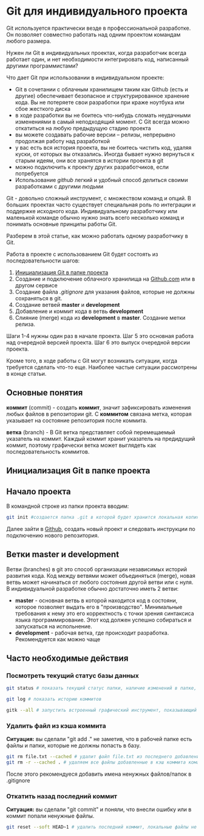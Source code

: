# Git для индивидуального проекта

Git используется практически везде в профессиональной разработке. Он позволяет совместно работать над одним проектом командам любого размера.

Нужен ли Git в индивидуальных проектах, когда разработчик всегда работает один, и нет необходимости интегрировать код, написанный другими программистами?

Что дает Git при использовании в индивидуальном проекте:

* Git в сочетании с облачным хранилищем таким как Github (есть и другие) обеспечивает безопасное и структурированное хранение кода. Вы не потеряете свои разработки при краже ноутбука или сбое жесткого диска
* в ходе разработки вы не боитесь что-нибудь сломать неудачными изменениями в самый неподходящий момент. С Git всегда можно откатиться на любую предыдущую стадию проекта
* вы можете создавать рабочие версии – релизы, непрерывно продолжая работу над разработкой
* у вас есть вся история проекта, вы не боитесь чистить код, удаляя куски, от которых вы отказались. Иногда бывает нужно вернуться к старым идеям, они все хранятся в истории проекта в git
* можно подключить к проекту других разработчиков, если потребуется
* Использование *github* легкий и удобный способ делиться своими разработками с другими людьми

Git - довольно сложный инструмент, с множеством команд и опций. В больших проектах часто существует специальная роль по интеграции и поддержке исходного кода. Индивидуальному разработчику или маленькой команде обычно нужно знать всего несколько команд и понимать основные принципы работы Git.

Разберем в этой статье, как можно работать одному разработчику в Git.

Работа в проекте с использованием Git будет состоять из последовательности шагов:

1. [Инициализация Git в папке проекта](#инициализация-git-в-папке-проекта)
2. Создание и подключение облачного хранилища на [Github.com](Github.com) или в другом сервисе
3. Создание файла *.gitignore* для указания файлов, которые не должны сохраняться в git.
4. Создание ветвей **master** и **development**
5. Добавление и коммит кода в ветвь **development**
6. Слияние (merge) кода из **development** в **master**. Создание метки релиза.

Шаги 1-4 нужны один раз в начале проекта. Шаг 5 это основная работа над очередной версией проекта. Шаг 6 это выпуск очередной версии проекта.

Кроме того, в ходе работы с Git могут возникать ситуации, когда требуется сделать что-то еще. Наиболее частые ситуации рассмотрены в конце статьи.

## Основные понятия

**коммит** (commit) - создать **коммит**, значит зафиксировать изменения любых файлов в репозитории git. С **коммитом** связана метка, которая указывает на состояние репозитория после коммита.

**ветка** (branch) - В Git ветка представляет собой перемещаемый указатель на коммит. Каждый коммит хранит указатель на предидущий коммит, поэтому графически ветка может выглядеть как последовательность коммитов.


## Инициализация Git в папке проекта

## Начало проекта

В командной строке из папки проекта вводим:

```bash
git init #создается папка .git в которой будет хранится локальная копия базы данных проекта
```

Далее зайти в [Github](github.com), создать новый проект и следовать инструкции по подключению нового репозитория.

## Ветки **master** и **development**

Ветви (branches) в git это способ организации независимых историй развития кода. Код между ветвями может объединяться (merge), новая ветвь может начинаться от любого состояния другой ветви или с нуля.
В индивидуальной разработке обычно достаточно иметь 2 ветви:

* **master** - основная ветвь в которой находится код в состояни, которое позволяет выдать его в "производство". Минимальные требования к нему это его корректность с точки зрения синтаксиса языка программирование. Этот код должен успешно собираться и запускаться на испольнение.
* **development** - рабочая ветка, где происходит разработка. Рекомендуется как можно чаще  

## Часто необходимые действия

### Посмотреть текущий статус базы данных

```bash
git status # показать текущий статус папки, наличие изменений в папке, которые могут быть добалвены в коммит

git log # показать историю коммитов

gitk --all # запустить встроенный графический инструмент, показывающий все ветки и файлы в базе данных
```

### Удалить файл из кэша коммита

**Ситуация:** вы сделали "git add ." не заметив, что в рабочей папке есть файлы и папки, которые не должны попасть в базу.

```bash
git rm file.txt --cached # удалит файл file.txt из последнего добавления командой git add
git rm -r --cached . # удаляем все файлы добавленные в кэш коммита командой git add
```

После этого рекомендуеся добавить имена ненужных файлов/папок в .gitignore

### Откатить назад последний коммит

**Ситуация:** вы сделали "git commit" и поняли, что внесли ошибку или в коммит попали ненужные файлы.

```bash
git reset --soft HEAD~1 # удалить последний коммит, локальные файлы не меняются
```
